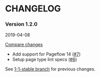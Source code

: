 # CHANGELOG

### Version 1.2.0

2019-04-08

[Compare changes](https://github.com/codevise/pageflow-vr/compare/1-1-stable...v1.2.0)

- Add support for Pageflow 14
  ([#7](https://github.com/codevise/pageflow-vr/pull/7))
- Setup page type lint specs
  ([#6](https://github.com/codevise/pageflow-vr/pull/6))

See
[1-1-stable branch](https://github.com/codevise/pageflow-vr/blob/1-1-stable/CHANGELOG.md)
for previous changes.
